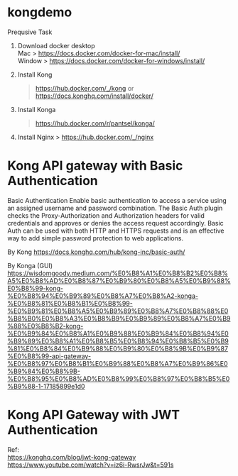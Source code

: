 # kongdemo
Prequsive Task

1. Download docker desktop </br>
    Mac > https://docs.docker.com/docker-for-mac/install/ </br>
    Window > https://docs.docker.com/docker-for-windows/install/

2. Install Kong 
    > https://hub.docker.com/_/kong    or </br>
    > https://docs.konghq.com/install/docker/
3. Install Konga 
    > https://hub.docker.com/r/pantsel/konga/
  
4. Install Nginx > https://hub.docker.com/_/nginx


# Kong API gateway with Basic Authentication
Basic Authentication
Enable basic authentication to access a service using an assigned username and password combination. The Basic Auth plugin checks the Proxy-Authorization and Authorization headers for valid credentials and approves or denies the access request accordingly. Basic Auth can be used with both HTTP and HTTPS requests and is an effective way to add simple password protection to web applications.

By Kong 
https://docs.konghq.com/hub/kong-inc/basic-auth/

By Konga (GUI)
https://wisdomgoody.medium.com/%E0%B8%A1%E0%B8%B2%E0%B8%A5%E0%B8%AD%E0%B8%87%E0%B9%80%E0%B8%A5%E0%B9%88%E0%B8%99-kong-%E0%B8%94%E0%B9%89%E0%B8%A7%E0%B8%A2-konga-%E0%B8%81%E0%B8%B1%E0%B8%99-%E0%B9%81%E0%B8%A5%E0%B9%89%E0%B8%A7%E0%B8%88%E0%B8%B0%E0%B8%A3%E0%B8%B9%E0%B9%89%E0%B8%A7%E0%B9%88%E0%B8%B2-kong-%E0%B9%84%E0%B8%A1%E0%B9%88%E0%B9%84%E0%B8%94%E0%B9%89%E0%B8%A1%E0%B8%B5%E0%B8%94%E0%B8%B5%E0%B9%81%E0%B8%84%E0%B9%88%E0%B9%80%E0%B8%9B%E0%B9%87%E0%B8%99-api-gateway-%E0%B8%97%E0%B8%B1%E0%B9%88%E0%B8%A7%E0%B9%86%E0%B9%84%E0%B8%9B-%E0%B8%95%E0%B8%AD%E0%B8%99%E0%B8%97%E0%B8%B5%E0%B9%88-1-17185899e1d0

# Kong API Gateway with JWT Authentication
  Ref:</br>
  https://konghq.com/blog/jwt-kong-gateway </br>
  https://www.youtube.com/watch?v=iz6i-RwsrJw&t=591s
   
    
